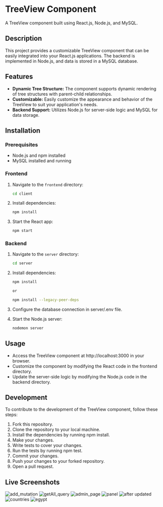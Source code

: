 # TreeView Component
A TreeView component built using React.js, Node.js, and MySQL.

## Description
This project provides a customizable TreeView component that can be easily integrated into your React.js applications. The backend is implemented in Node.js, and data is stored in a MySQL database.

## Features
- **Dynamic Tree Structure:** The component supports dynamic rendering of tree structures with parent-child relationships.
- **Customizable:** Easily customize the appearance and behavior of the TreeView to suit your application's needs.
- **Backend Support:** Utilizes Node.js for server-side logic and MySQL for data storage.

## Installation

### Prerequisites

- Node.js and npm installed
- MySQL installed and running

### Frontend

1. Navigate to the `frontend` directory:
   ```bash
   cd client
   
2. Install dependencies:
   ```bash
   npm install
   
3. Start the React app:
   ```bash
   npm start


### Backend

1. Navigate to the `server` directory:
   ```bash
   cd server
   
2. Install dependencies:
   ```bash
   npm install
   
   or

   npm install --legacy-peer-deps

3. Configure the database connection in server/.env file.

4. Start the Node.js server:
   ```bash
   nodemon server

## Usage
- Access the TreeView component at http://localhost:3000 in your browser.
- Customize the component by modifying the React code in the frontend directory.
- Update the server-side logic by modifying the Node.js code in the backend directory.

## Development
To contribute to the development of the TreeView component, follow these steps:
1. Fork this repository.
2. Clone the repository to your local machine.
3. Install the dependencies by running npm install.
4. Make your changes.
5. Write tests to cover your changes.
6. Run the tests by running npm test.
7. Commit your changes.
8. Push your changes to your forked repository.
9. Open a pull request.

## Live Screenshots

![add_mutation](https://user-images.githubusercontent.com/81831838/209900116-cd8a65c6-227c-4323-a866-d48327401d35.jpg)
![getAll_query](https://user-images.githubusercontent.com/81831838/209900115-dfca52de-9222-43ff-bfe3-63dd2c4894cc.jpg)
![admin_page](https://user-images.githubusercontent.com/81831838/209900105-d69b576c-40a4-4f36-93ed-c0fdbc320854.png)
![panel](https://user-images.githubusercontent.com/81831838/209900108-e33b2690-f3f6-4402-9f39-a53a36d3794f.png)
![after updated](https://user-images.githubusercontent.com/81831838/209900109-c89c657c-e8eb-47da-8ff6-69a8db064de1.png)
![countries](https://user-images.githubusercontent.com/81831838/209900111-ccbea1d0-4d80-413d-a1ba-8ac559294e1c.jpg)
![egypt](https://user-images.githubusercontent.com/81831838/209900112-1dcf437c-0541-403b-b405-ab487db5dfdc.jpg)
